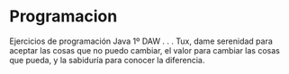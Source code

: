 # Programacion
Ejercicios de programación Java 1º DAW
.
.
.
Tux, dame serenidad para aceptar las cosas que no puedo cambiar, el valor para cambiar las cosas que pueda,
y la sabiduría para conocer la diferencia.